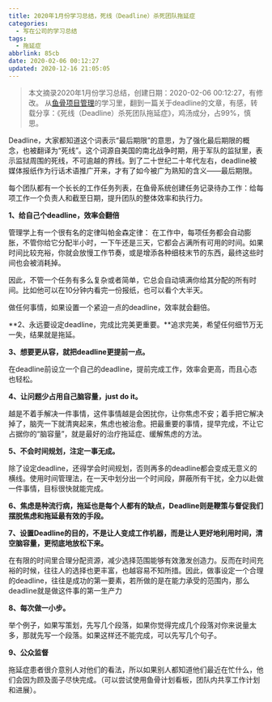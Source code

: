 ```yaml
---
title: 2020年1月份学习总结，死线（Deadline）杀死团队拖延症
categories:
  - 写在公司的学习总结
tags:
  - 拖延症
abbrlink: 85cb
date: 2020-02-06 00:12:27
updated: 2020-12-16 21:05:05
---
```


> 本文摘录2020年1月份学习总结，创建日期：2020-02-06 00:12:27，有修改。
> 从[鱼骨项目管理](http://www.yugusoft.com/)的学习里，翻到一篇关于deadline的文章，有感，转载分享：《死线（Deadline）杀死团队拖延症》，鸡汤成分，占99%，慎思。

Deadline，大家都知道这个词表示“最后期限”的意思，为了强化最后期限的概念，也被翻译为“死线”。这个词源自美国的南北战争时期，用于军队的监狱里，表示监狱周围的死线，不可逾越的界线。到了二十世纪二十年代左右，deadline被媒体报纸作为行话术语推广开来，才有了如今被广为熟知的含义——最后期限。

每个团队都有一个长长的工作任务列表，在鱼骨系统创建任务记录待办工作：给每项工作一个负责人和截至日期，提升团队的整体效率和执行力。

<!-- more -->

**1、给自己个deadline，效率会翻倍**

管理学上有一个很有名的定律叫帕金森定律： 在工作中，每项任务都会自动膨胀，不管你给它分配半小时，一下午还是三天，它都会占满所有可用的时间。如果时间比较充裕，你就会放慢工作节奏，或是增添各种细枝末节的东西，最终这些时间也会被消耗掉。

因此，不管一个任务有多么复杂或者简单，它总会自动填满你给其分配的所有时间。比如他可以在10分钟内看完一份报纸，也可以看个大半天。

做任何事情，如果设置一个紧迫一点的deadline，效率就会翻倍。

**2、永远要设定deadline，完成比完美更重要。**追求完美，希望任何细节万无一失，结果就是拖延。

**3、想要更从容，就把deadline更提前一点。**

在deadline前设立一个自己的deadline，提前完成工作，效率会更高，而且心态也轻松。

**4、让问题少占用自己脑容量，just do it。**

越是不着手解决一件事情，这件事情越是会困扰你，让你焦虑不安；着手把它解决掉了，脑壳一下就清爽起来，焦虑也被治愈。把最重要的事情，提早完成，不让它占据你的“脑容量”，就是最好的治疗拖延症、缓解焦虑的方法。

**5、不会时间规划，注定一事无成。**

除了设定deadline，还得学会时间规划，否则再多的deadline都会变成无意义的横线。使用时间管理法，在一天中划分出一个时间段，屏蔽所有干扰，全力以赴做一件事情，目标很快就能完成。

**6、焦虑是种流行病，拖延也是每个人都有的缺点，Deadline则是鞭策与督促我们摆脱焦虑和拖延最有效的手段。**

**7、设置Deadline的目的，不是让人变成工作机器，而是让人更好地利用时间，清空脑容量，更彻底地放松下来。**

在有限的时间里合理分配资源，减少选择范围能够有效激发创造力。反而在时间充裕的时候，往往人的选择也更丰富，也越容易不知所措。因此，做事设定一个合理的deadline，往往是成功的第一要素，若所做的是在能力承受的范围内，那么deadline就是做这件事的第一生产力

**8、每次做一小步。**

举个例子，如果写策划，先写几个段落，如果你觉得完成几个段落对你来说量太多，那就先写一个段落。如果这样还不能完成，可以先写几个句子。

**9、公众监督**

拖延症患者很介意别人对他们的看法，所以如果别人都知道他们最近在忙什么，他们会因为顾及面子尽快完成。（可以尝试使用鱼骨计划看板，团队内共享工作计划和进展）。
